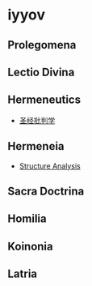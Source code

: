 # iyyov

## Prolegomena

## Lectio Divina

## Hermeneutics

- [圣经批判学](./Hermeneutics/圣经批判学.md)

## Hermeneia

- [Structure Analysis](./Hermeneia/StructureAnalysis.md)

## Sacra Doctrina

## Homilia

## Koinonia

## Latria